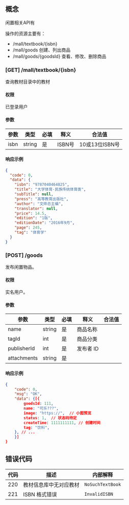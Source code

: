## 概念

闲置相关API有

操作的资源主要有：

- /mall/textbook/{isbn}
- /mall/goods 创建、列出商品
- /mall/goods/{goodsId} 查看、修改、删除商品



### [GET] /mall/textbook/{isbn}

查询教材目录中的教材

#### 权限

已登录用户

#### 参数

| 参数 | 类型   | 必填 | 释义   | 合法值         |
| ---- | ------ | ---- | ------ | -------------- |
| isbn | string | 是   | ISBN号 | 10或13位ISBN号 |

#### 响应示例

```json
{
  "code": 0,
  "data": {
    "isbn": "9787040464825",
    "title": "大学体育·民族传统体育类",
    "subTitle": null,
    "press": "高等教育出版社",
    "author": "文烨总主编",
    "translator": null,
    "price": 14.5,
    "edition": "1版",
    "editionDate": "2016年9月",
    "page": 245,
    "tag": "体育学"
  }
}
```



### [POST] /goods

发布闲置物品。

#### 权限

实名用户。

#### 参数

| 参数        | 类型   | 必填 | 释义      | 合法值 |
| ----------- | ------ | ---- | --------- | ------ |
| name        | string | 是   | 商品名称  |        |
| tagId       | int    | 是   | 商品分类  |        |
| publisherId | int    | 是   | 发布者 ID |        |
| attachments | string | 是   |           |        |

#### 响应示例

```json
{
    "code": 0,
    "msg": "OK",
    "data": {[{
        goodsId: 111,
        name: "可乐???", 
        image: "https://",  // 小图预览
        status: 1,  // 状态码待定
        createTime: 1111111111, // 创建时间
		tag: "饮料",
    }, // ...
    }]
}
```

## 错误代码

| 代码 | 描述                   | 内部解释         |
| ---- | ---------------------- | ---------------- |
| 220  | 教材信息库中无对应教材 | `NoSuchTextBook` |
| 221  | ISBN 格式错误          | `InvalidISBN`    |
